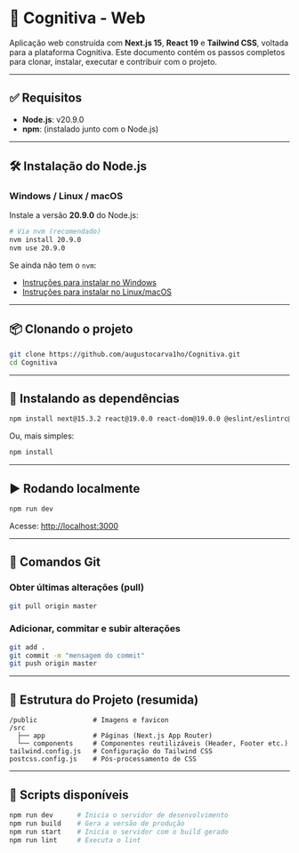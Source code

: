 # 🧠 Cognitiva - Web

Aplicação web construída com **Next.js 15**, **React 19** e **Tailwind CSS**, voltada para a plataforma Cognitiva. Este documento contém os passos completos para clonar, instalar, executar e contribuir com o projeto.

---

## ✅ Requisitos

- **Node.js**: v20.9.0
- **npm**: (instalado junto com o Node.js)

---

## 🛠️ Instalação do Node.js

### Windows / Linux / macOS

Instale a versão **20.9.0** do Node.js:

```bash
# Via nvm (recomendado)
nvm install 20.9.0
nvm use 20.9.0
```

Se ainda não tem o `nvm`:

- [Instruções para instalar no Windows](https://github.com/coreybutler/nvm-windows)
- [Instruções para instalar no Linux/macOS](https://github.com/nvm-sh/nvm)

---

## 📦 Clonando o projeto

```bash
git clone https://github.com/augustocarva1ho/Cognitiva.git
cd Cognitiva
```

---

## 🔧 Instalando as dependências

```bash
npm install next@15.3.2 react@19.0.0 react-dom@19.0.0 @eslint/eslintrc@^3 @types/node@^20 @types/react@^19 @types/react-dom@^19 @types/webpack@^5.28.5 autoprefixer@^10.4.21 eslint@^9 eslint-config-next@15.3.2 postcss@^8.5.3 tailwindcss@^3.4.17 typescript@^5 framer-motion --save-dev
```

Ou, mais simples:

```bash
npm install
```

---

## ▶️ Rodando localmente

```bash
npm run dev
```

Acesse: [http://localhost:3000](http://localhost:3000)

---

## 💾 Comandos Git

### Obter últimas alterações (pull)

```bash
git pull origin master
```

### Adicionar, commitar e subir alterações

```bash
git add .
git commit -m "mensagem do commit"
git push origin master
```

---

## 📁 Estrutura do Projeto (resumida)

```
/public              # Imagens e favicon
/src
  ├── app            # Páginas (Next.js App Router)
  └── components     # Componentes reutilizáveis (Header, Footer etc.)
tailwind.config.js   # Configuração do Tailwind CSS
postcss.config.js    # Pós-processamento de CSS
```

---

## 🧪 Scripts disponíveis

```bash
npm run dev      # Inicia o servidor de desenvolvimento
npm run build    # Gera a versão de produção
npm run start    # Inicia o servidor com o build gerado
npm run lint     # Executa o lint
```

